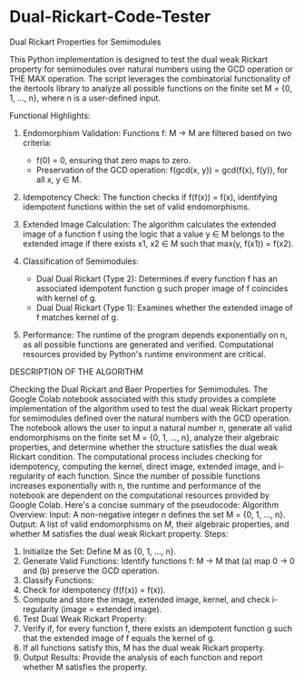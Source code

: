 # Dual-Rickart-Code-Tester
Dual Rickart Properties for Semimodules

This Python implementation is designed to test the dual weak Rickart property for semimodules over natural numbers using the GCD operation or THE MAX operation. The script leverages the combinatorial functionality of the itertools library to analyze all possible functions on the finite set M = {0, 1, ..., n}, where n is a user-defined input.

Functional Highlights:
1. Endomorphism Validation: Functions f: M → M are filtered based on two criteria:
   - f(0) = 0, ensuring that zero maps to zero.
   - Preservation of the GCD operation: f(gcd(x, y)) = gcd(f(x), f(y)), for all x, y ∈ M.

2. Idempotency Check: The function checks if f(f(x)) = f(x), identifying idempotent functions within the set of valid endomorphisms.

3. Extended Image Calculation: The algorithm calculates the extended image of a function f using the logic that a value y ∈ M belongs to the extended image if there exists x1, x2 ∈ M such that max(y, f(x1)) = f(x2).

4. Classification of Semimodules:
   - Dual Dual Rickart (Type 2): Determines if every function f has an associated idempotent function g such proper image of f coincides with kernel of g.
   - Dual Dual Rickart (Type 1): Examines whether the extended image of f matches kernel of g.

5. Performance: The runtime of the program depends exponentially on n, as all possible functions are generated and verified. Computational resources provided by Python's runtime environment are critical.

DESCRIPTION OF THE ALGORITHM

Checking the Dual Rickart and Baer Properties for Semimodules.
The Google Colab notebook associated with this study provides a complete implementation of the algorithm used to test the dual weak Rickart property for semimodules defined over the natural numbers with the GCD operation. The notebook allows the user to input a natural number n, generate all valid endomorphisms on the finite set M = {0, 1, ..., n}, analyze their algebraic properties, and determine whether the structure satisfies the dual weak Rickart condition. 
The computational process includes checking for idempotency, computing the kernel, direct image, extended image, and i-regularity of each function. 
Since the number of possible functions increases exponentially with n, the runtime and performance of the notebook are dependent on the computational resources provided by Google Colab.
Here's a concise summary of the pseudocode:
Algorithm Overview:
Input: A non-negative integer n defines the set M = {0, 1, ..., n}.
Output: A list of valid endomorphisms on M, their algebraic properties, and whether M satisfies the dual weak Rickart property.
Steps:
1.	 Initialize the Set: Define M as {0, 1, ..., n}.
2.	Generate Valid Functions: Identify functions f: M → M that (a) map 0 → 0 and (b) preserve the GCD operation.
3.	Classify Functions:
4.	Check for idempotency (f(f(x)) = f(x)).
5.	Compute and store the image, extended image, kernel, and check i-regularity (image = extended image).
6.	Test Dual Weak Rickart Property:
7.	Verify if, for every function f, there exists an idempotent function g such that the extended image of f equals the kernel of g.
8.	If all functions satisfy this, M has the dual weak Rickart property.
9.	Output Results: Provide the analysis of each function and report whether M satisfies the property.
